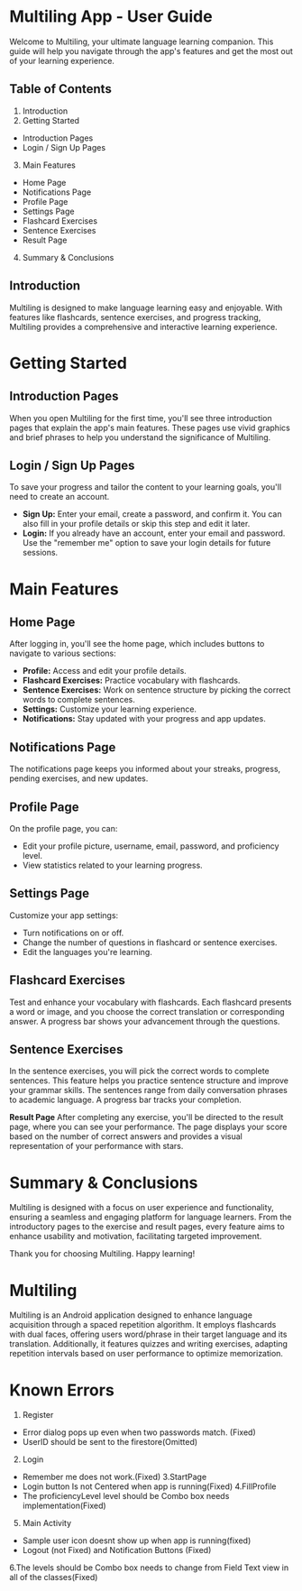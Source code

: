 
# **Multiling App - User Guide**
Welcome to Multiling, your ultimate language learning companion. This guide will help you navigate through the app's features and get the most out of your learning experience.

## Table of Contents
1. Introduction
2. Getting Started
 - Introduction Pages
 - Login / Sign Up Pages
3. Main Features
 - Home Page
 - Notifications Page
 - Profile Page
 - Settings Page
 - Flashcard Exercises
 - Sentence Exercises
 - Result Page
4. Summary & Conclusions

## **Introduction**
Multiling is designed to make language learning easy and enjoyable. With features like flashcards, sentence exercises, and progress tracking, Multiling provides a comprehensive and interactive learning experience.
# **Getting Started**
## **Introduction Pages**
When you open Multiling for the first time, you'll see three introduction pages that explain the app's main features. These pages use vivid graphics and brief phrases to help you understand the significance of Multiling.

## **Login / Sign Up Pages**
To save your progress and tailor the content to your learning goals, you'll need to create an account.
- **Sign Up:** Enter your email, create a password, and confirm it. You can also fill in your profile details or skip this step and edit it later.
- **Login:** If you already have an account, enter your email and password. Use the "remember me" option to save your login details for future sessions.
# Main Features
## Home Page
After logging in, you'll see the home page, which includes buttons to navigate to various sections:
- **Profile:** Access and edit your profile details.
- **Flashcard Exercises:** Practice vocabulary with flashcards.
- **Sentence Exercises:** Work on sentence structure by picking the correct words to complete sentences.
- **Settings:** Customize your learning experience.
- **Notifications:** Stay updated with your progress and app updates.
## **Notifications Page**
  The notifications page keeps you informed about your streaks, progress, pending exercises, and new updates.

## **Profile Page**
On the profile page, you can:
- Edit your profile picture, username, email, password, and proficiency level.
- View statistics related to your learning progress.
## **Settings Page**
Customize your app settings:

- Turn notifications on or off.
- Change the number of questions in flashcard or sentence exercises.
- Edit the languages you're learning.
## **Flashcard Exercises**
Test and enhance your vocabulary with flashcards. Each flashcard presents a word or image, and you choose the correct translation or corresponding answer. A progress bar shows your advancement through the questions.

## **Sentence Exercises**
In the sentence exercises, you will pick the correct words to complete sentences. This feature helps you practice sentence structure and improve your grammar skills. The sentences range from daily conversation phrases to academic language. A progress bar tracks your completion.

**Result Page**
After completing any exercise, you'll be directed to the result page, where you can see your performance. The page displays your score based on the number of correct answers and provides a visual representation of your performance with stars.

# **Summary & Conclusions**
Multiling is designed with a focus on user experience and functionality, ensuring a seamless and engaging platform for language learners. From the introductory pages to the exercise and result pages, every feature aims to enhance usability and motivation, facilitating targeted improvement.

Thank you for choosing Multiling. Happy learning!


# Multiling
Multiling is an Android application designed to enhance language acquisition through a
spaced repetition algorithm. It employs flashcards with dual faces, offering users
word/phrase in their target language and its translation. Additionally, it features quizzes and
writing exercises, adapting repetition intervals based on user performance to optimize
memorization.
# Known Errors
1. Register
 - Error dialog pops up even when two passwords match. (Fixed)
 - UserID should be sent to the firestore(Omitted)
2. Login
 - Remember me does not work.(Fixed)
3.StartPage
 - Login button Is not Centered  when app is running(Fixed)
4.FillProfile
 - The proficiencyLevel level should be Combo box needs implementation(Fixed)
5. Main Activity
 - Sample user icon doesnt show up when app is running(fixed) 
 - Logout (not Fixed) and Notification Buttons (Fixed)

 6.The levels should be Combo box needs to change from Field Text view in all of the classes(Fixed)
